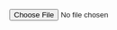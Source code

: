 <input type="file" name="file" id="ID-upload-demo-form-files">
 
<script>
layui.use(function(){
  var upload = layui.upload;
  var layer = layui.layer

  // 渲染
  upload.render({
    elem: '#ID-upload-demo-form-files',
    url: '', // 此处配置你自己的上传接口即可
    done: function(res){
      layer.msg('上传成功');
      console.log(res)
    }
  });
});
</script>